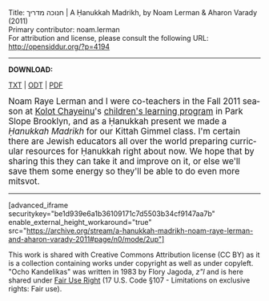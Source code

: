 <html>
<head></head>
<body>
Title: חנוכה מדריך | A Ḥanukkah Madrikh, by Noam Lerman & Aharon Varady (2011)<br />
Primary contributor: noam.lerman<br />
For attribution and license, please consult the following URL: <a href="http://opensiddur.org/?p=4194">http://opensiddur.org/?p=4194</a>
<p />
<hr />

<strong>DOWNLOAD:</strong> 

<a href="/wp-content/uploads/2011/12/A-Hanukkah-Madrikh-Noam-Raye-Lerman-and-Aharon-Varady-2011.txt">TXT</a> | <a href="hhttps://archive.org/download/a-hanukkah-madrikh-noam-raye-lerman-and-aharon-varady-2011/A%20Hanukkah%20Madrikh%20%28Noam%20Raye%20Lerman%20and%20Aharon%20Varady%202011%29.oft">ODT</a> | <a href="https://archive.org/download/a-hanukkah-madrikh-noam-raye-lerman-and-aharon-varady-2011/A%20Hanukkah%20Madrikh%20%28Noam%20Raye%20Lerman%20and%20Aharon%20Varady%202011%29.pdf">PDF</a>

<div class="english" lang="en" style="font-size: 1.2em;">
Noam Raye Lerman and I were co-teachers in the Fall 2011 season at <a href="http://www.kolotchayeinu.org">Kolot Chayeinu</a>'s <a href="http://www.kolotchayeinu.org/node/34">children's learning program</a> in Park Slope Brooklyn, and as a Ḥanukkah present we made a <em>Ḥanukkah Madrikh</em> for our Kittah Gimmel class. I'm certain there are Jewish educators all over the world preparing curricular resources for Ḥanukkah right about now. We hope that by sharing this they can take it and improve on it, or else we'll save them some energy so they'll be able to do even more mitsvot.
</div>

<hr />

[advanced_iframe securitykey="be1d939e6a1b36109171c7d5503b34cf9147aa7b" enable_external_height_workaround="true" src="https://archive.org/stream/a-hanukkah-madrikh-noam-raye-lerman-and-aharon-varady-2011#page/n0/mode/2up"]


This work is shared with Creative Commons Attribution license (CC BY) as it is a collection containing works under copyright as well as under copyleft. "Ocho Kandelikas" was written in 1983 by Flory Jagoda, <em>z"l</em> and is here shared under <a href='https://www.law.cornell.edu/uscode/text/17/107'>Fair Use Right</a> (17 U.S. Code &sect;107 - Limitations on exclusive rights: Fair use).

&nbsp;
</body>
</html>